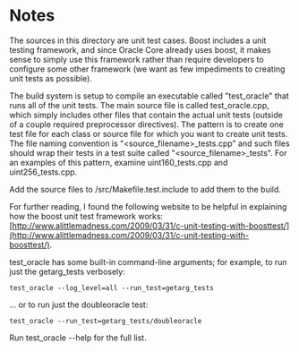 # Notes
The sources in this directory are unit test cases.  Boost includes a
unit testing framework, and since Oracle Core already uses boost, it makes
sense to simply use this framework rather than require developers to
configure some other framework (we want as few impediments to creating
unit tests as possible).

The build system is setup to compile an executable called "test_oracle"
that runs all of the unit tests.  The main source file is called
test_oracle.cpp, which simply includes other files that contain the
actual unit tests (outside of a couple required preprocessor
directives).  The pattern is to create one test file for each class or
source file for which you want to create unit tests.  The file naming
convention is "<source_filename>_tests.cpp" and such files should wrap
their tests in a test suite called "<source_filename>_tests".  For an
examples of this pattern, examine uint160_tests.cpp and
uint256_tests.cpp.

Add the source files to /src/Makefile.test.include to add them to the build.

For further reading, I found the following website to be helpful in
explaining how the boost unit test framework works:
[http://www.alittlemadness.com/2009/03/31/c-unit-testing-with-boosttest/](http://www.alittlemadness.com/2009/03/31/c-unit-testing-with-boosttest/).

test_oracle has some built-in command-line arguments; for
example, to run just the getarg_tests verbosely:

    test_oracle --log_level=all --run_test=getarg_tests

... or to run just the doubleoracle test:

    test_oracle --run_test=getarg_tests/doubleoracle

Run  test_oracle --help   for the full list.

